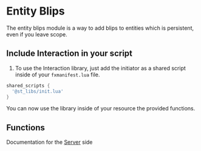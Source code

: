 # Entity Blips

The entity blips module is a way to add blips to entities which is persistent, even if you leave scope.

## Include Interaction in your script

1. To use the Interaction library, just add the initiator as a shared script inside of your `fxmanifest.lua` file.
```lua
shared_scripts {
  '@st_libs/init.lua'
}
```
You can now use the library inside of your resource the provided functions.

## Functions

Documentation for the [Server](./server.md) side  